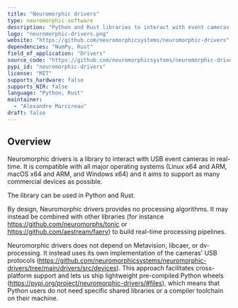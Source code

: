 ```yaml
---
title: "Neuromorphic drivers"
type: neuromorphic-software
description: "Python and Rust libraries to interact with event cameras in real-time."
logo: "neuromorphic-drivers.png"
website: "https://github.com/neuromorphicsystems/neuromorphic-drivers"
dependencies: "NumPy, Rust"
field_of_application: "Drivers"
source_code: "https://github.com/neuromorphicsystems/neuromorphic-drivers"
pypi_id: "neuromorphic-drivers"
license: "MIT"
supports_hardware: false
supports_NIR: false
language: "Python, Rust"
maintainer:
  - "Alexandre Marcireau"
draft: false
---
```


## Overview

Neuromorphic drivers is a library to interact with USB event cameras in real-time. It is compatible with all major operating systems (Linux x64 and ARM, macOS x64 and ARM, and Windows x64) and it aims to support as many commercial devices as possible.

The library can be used in Python and Rust.

By design, Neuromorphic drivers provides no processing algorithms. It may instead be combined with other libraries (for instance https://github.com/neuromorphs/tonic or https://github.com/aestream/faery) to build real-time processing pipelines.

Neuromorphic drivers does not depend on Metavision, libcaer, or dv-processing. It instead uses its own implementation of the cameras' USB protocols (https://github.com/neuromorphicsystems/neuromorphic-drivers/tree/main/drivers/src/devices). This approach facilitates cross-platform support and lets us ship lightweight pre-compiled Python wheels (https://pypi.org/project/neuromorphic-drivers/#files), which means that Python users do not need specific shared libraries or a compiler toolchain on their machine.
